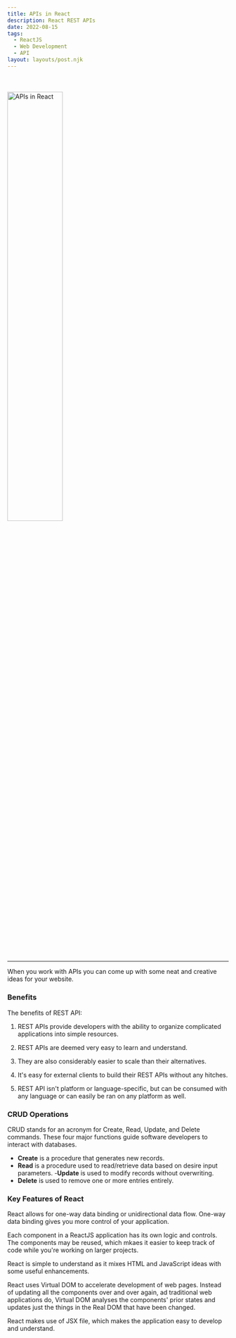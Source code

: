 ```yaml
---
title: APIs in React
description: React REST APIs
date: 2022-08-15
tags:
  - ReactJS
  - Web Development
  - API
layout: layouts/post.njk
---
```


<img src="https://miro.medium.com/max/784/1*os8GCDBwN3dqnMudzOklGA.png" alt="APIs in React" style="display: grid; margin-top: 10%; margin-bottom: 5%; width: 50%">

---

When you work with APIs you can come up with some neat and creative ideas for your website.

### Benefits

The benefits of REST API:

1. REST APIs provide developers with the ability to organize complicated applications into simple resources.

2. REST APIs are deemed very easy to learn and understand.

3. They are also considerably  easier to scale than their alternatives.

4. It's easy for external clients to build their REST APIs without any hitches.

5. REST API isn't platform or language-specific, but can be consumed with any language or can easily be ran on any platform as well.

### CRUD Operations

CRUD stands for an acronym for Create, Read, Update, and Delete commands. These four major functions guide software developers to interact with databases.

- <b>Create</b> is a procedure that generates new records.
- <b>Read</b> is a procedure used to read/retrieve data based on desire input parameters.
-<b>Update</b> is used to modify records without overwriting.
- <b>Delete</b> is used to remove one or more entries entirely.

### Key Features of React

React allows for one-way data binding or unidirectional data flow. One-way data binding gives you more control of your application.

Each component in a ReactJS application has its own logic and controls. The components may be reused, which mkaes it easier to keep track of code while you're working on larger projects.

React is simple to understand as it mixes HTML and JavaScript ideas with some useful enhancements.

React uses Virtual DOM to accelerate development of web pages. Instead of updating all the components over and over again, ad traditional web applications do, Virtual DOM analyses the components' prior states and updates just the things in the Real DOM that have been changed. 

React makes use of JSX file, which makes the application easy to develop and understand.